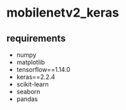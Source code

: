 # mobilenetv2_keras

## requirements
+ numpy
+ matplotlib
+ tensorflow==1.14.0
+ keras==2.2.4
+ scikit-learn
+ seaborn
+ pandas
